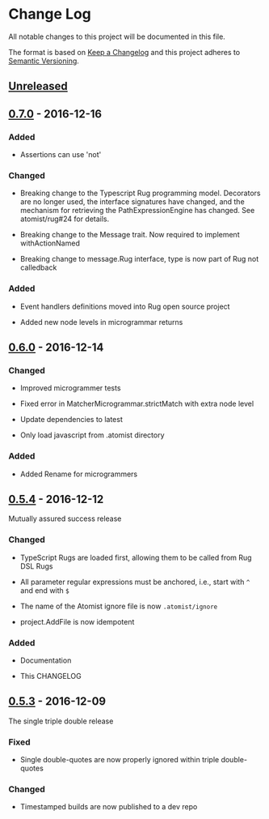 # Change Log

All notable changes to this project will be documented in this file.

The format is based on [Keep a Changelog](http://keepachangelog.com/)
and this project adheres to [Semantic Versioning](http://semver.org/).

## [Unreleased]

[Unreleased]: https://github.com/atomist/rug/compare/0.7.0...HEAD

## [0.7.0] - 2016-12-16

### Added

- Assertions can use 'not'

[0.7.0]: https://github.com/atomist/rug/compare/0.6.0...0.7.0

### Changed

- Breaking change to the Typescript Rug programming model. Decorators are no longer used, the interface signatures have changed, and the mechanism for retrieving the PathExpressionEngine has changed. See atomist/rug#24 for details.

- Breaking change to the Message trait. Now required to implement withActionNamed

- Breaking change to message.Rug interface, type is now part of Rug not calledback

### Added

- Event handlers definitions moved into Rug open source project

- Added new node levels in microgrammar returns

## [0.6.0] - 2016-12-14

[0.6.0]: https://github.com/atomist/rug/compare/0.5.4...0.6.0

### Changed

- Improved microgrammer tests

- Fixed error in MatcherMicrogrammar.strictMatch with extra node level

- Update dependencies to latest

- Only load javascript from .atomist directory

### Added

- Added Rename for microgrammers

## [0.5.4] - 2016-12-12

[0.5.4]: https://github.com/atomist/rug/compare/0.5.3...0.5.4

Mutually assured success release

### Changed

-   TypeScript Rugs are loaded first, allowing them to be called from
    Rug DSL Rugs

-   All parameter regular expressions must be anchored, i.e., start
    with `^` and end with `$`

-   The name of the Atomist ignore file is now `.atomist/ignore`

-   project.AddFile is now idempotent

### Added

-   Documentation

-   This CHANGELOG

## [0.5.3] - 2016-12-09

The single triple double release

[0.5.3]: https://github.com/atomist/rug/compare/0.5.2...0.5.3

### Fixed

-   Single double-quotes are now properly ignored within triple
    double-quotes

### Changed

-   Timestamped builds are now published to a dev repo
